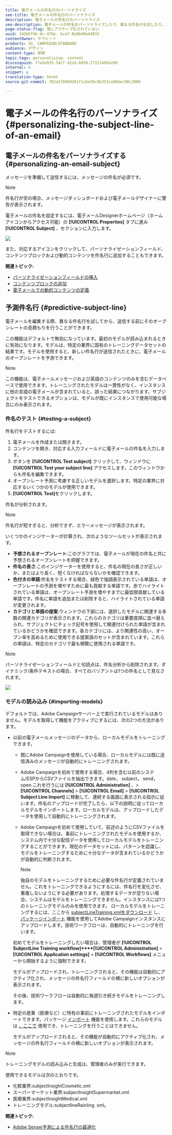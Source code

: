 ```yaml
---
title: 電子メールの件名行のパーソナライズ
seo-title: 電子メールの件名行のパーソナライズ
description: 電子メールの件名行のパーソナライズ
seo-description: 電子メールの件名をパーソナライズしたり、異なる件名行を試したり、オープンレートを見積もることができます。
page-status-flag: 常にアクティブ化されていない
uuid: 345b5f4b-8c-4f8e- bce7-0e9b40a44932
contentOwner: サウビート
products: SG_ CAMPAIGN/STANDARD
audience: デザイン
content-type: 参照
topic-tags: personalizing- content
discoiquuid: f7a5e935-54cf-422e-8459-27221409a200
internal: n
snippet: y
translation-type: tm+mt
source-git-commit: 782a5f89b0361f1cbe59c9b353ca90dec90c3906

---
```



# 電子メールの件名行のパーソナライズ{#personalizing-the-subject-line-of-an-email}

## 電子メールの件名をパーソナライズする {#personalizing-an-email-subject}

メッセージを準備して送信するには、メッセージの件名が必須です。

>[!NOTE]
>
>件名行が空の場合、メッセージダッシュボードおよび電子メールデザイナーに警告が表示されます。

電子メールの件名を設定するには、電子メールDesignerホームページ（ホームアイコンからアクセス可能）の **[!UICONTROL Properties]** タブに進み **[!UICONTROL Subject]** 、セクションに入力します。

![](assets/email_designer_subject.png)

また、対応するアイコンをクリックして、パーソナライゼーションフィールド、コンテンツブロックおよび動的コンテンツを件名行に追加することもできます。

**関連トピック:**

* [パーソナライゼーションフィールドの挿入](../../designing/using/inserting-a-personalization-field.md)
* [コンテンツブロックの追加](../../designing/using/adding-a-content-block.md)
* [電子メールでの動的コンテンツの定義](../../designing/using/defining-dynamic-content-in-an-email.md)

## 予測件名行 {#predictive-subject-line}

電子メールを編集する際、異なる件名行を試してから、送信する前にそのオープンレートの見積もりを行うことができます。

この機能はデフォルトで無効になっています。最初のモデルが読み込まれるときに有効になります。モデルは、特定の業界に固有のトレーニングデータセットの結果です。モデルを使用すると、新しい件名行が送信されたときに、電子メールのオープンレートを予測できます。

>[!NOTE]
>
>この機能は、電子メールメッセージおよび英語のコンテンツのみを含むデータベースで使用できます。トレーニングされたモデルは一貫性がなく、インスタンスに他の言語の電子メールが含まれていると、誤った結果につながります。サブジェクトをテストできるオプションは、モデルが既にインスタンスで使用可能な場合にのみ表示されます。

### 件名のテスト {#testing-a-subject}

件名行をテストするには:

1. 電子メールを作成または開きます。
1. コンテンツを開き、対応する入力フィールドに電子メールの件名を入力します。
1. ボタンを **[!UICONTROL Test subject]** クリックして、ウィンドウに **[!UICONTROL Test your subject line]** アクセスします。このウィンドウからも件名を編集できます。
1. オープンレート予測に考慮する正しいモデルを選択します。特定の業界に対応するいくつかのモデルが使用できます。
1. **[!UICONTROL Test]**&#x200B;をクリックします。

件名が分析されます。

>[!NOTE]
>
>件名行が短すぎると、分析できず、エラーメッセージが表示されます。

いくつかのインジケーターが計算され、次のようなツールセットが表示されます。

* **予想されるオープンレート**:このグラフでは、電子メールが現在の件名と共に予想されるオープンレートを把握できます。
* **件名の長さ**:このインジケーターを使用すると、件名の現在の長さが正しいか、またはより長く、短くなければならないかを確認できます。
* **色付きの単語**:件名をテストする場合、緑色で強調表示されている単語は、オープンレートの予測を増やすために最も貢献する単語です。赤でハイライトされている単語は、オープンレート予測を増やすまでに最低限貢献している単語です。件名に単語を追加または削除すると、ハイライトされている単語が変更されます。
* **カテゴリと単語の提案**:ウィンドウの下部には、選択したモデルに関連する多数の関連カテゴリが表示されます。これらのカテゴリは重要度順に並べ替えられ、サブジェクトにチェック記号を使用して関連付けられた単語が含まれているかどうかを確認できます。各カテゴリには、より関連性の高い、オープン率を高めるために使用できる提案語のセットが含まれています。これらの単語は、特定のカテゴリで最も頻繁に使用される単語です。

>[!NOTE]
>
>パーソナライゼーションフィールドと句読点は、件名分析から削除されます。ダイナミック/条件テキストの場合、すべてのバリアントは1つの件名として見なされます。

![](assets/predictive_subject_line_example.png)

### モデルの読み込み {#importing-models}

デフォルトでは、Adobe Campaignサーバー上で実行されているモデルはありません。モデルを取得して機能をアクティブにするには、次の2つの方法があります。

* 以前の電子メールメッセージのデータから、ローカルモデルをトレーニングできます。

   * 既にAdobe Campaignを使用している場合、ローカルモデルには既に送信済みのメッセージが自動的にトレーニングされます。
   * Adobe Campaignを初めて使用する場合、4列を含む以前のシステム/ESPからCSVファイルを抽出できます。date， subject， send， open.これを行うには **[!UICONTROL Administration]** 、&gt; **[!UICONTROL Channels]** &gt; **[!UICONTROL Email]** &gt; **[!UICONTROL Subject Line Import]** に移動して、連続する画面に表示される指示に従います。件名のアップロードが完了したら、以下の説明に従ってローカルモデルをインポートします。ローカルモデルは、アップロードしたデータを使用して自動的にトレーニングされます。
   * Adobe Campaignを初めて使用していて、前述のようにCSVファイルを取得できない場合は、事前にトレーニングされたモデルを使用するか、システム内で十分な配信データを使用してローカルモデルをトレーニングすることができます。現在のデータセットには、パターンを認識し、モデルをトレーニングするために十分なデータが含まれているかどうかが自動的に判断されます。

      >[!NOTE]
      >
      >独自のモデルをトレーニングするために必要な件名行が定義されていません。これをトレーニングできるようにするには、件名行を変化させ、重複しないようにする必要があります。処理するデータが足りない場合、システムはモデルをトレーニングできません。インスタンスには1つのトレーニングモデルのみを使用できます。
   ローカルモデルをトレーニングするには、ここから [subjectLineTraining.xmlをダウンロード](https://support.neolane.net/webApp/downloadCenter?__userConfig=psaDownloadCenter) し、 [パッケージインポート](../../automating/using/managing-packages.md) 機能を使用してAdobe Campaignインスタンスにアップロードします。技術ワークフローは、自動的にトレーニングを行います。

   初めてモデルをトレーニングしたい場合は、管理者が **[!UICONTROL SubjectLine Training workflow]****[!UICONTROL Administration]** &gt; **[!UICONTROL Application settings]** &gt; **[!UICONTROL Workflows]** メニューから開始するように強制できます。

   モデルがアップロードされ、トレーニングされると、その機能は自動的にアクティブ化され、メッセージの件名行フィールドの横に新しいオプションが表示されます。

   その後、技術ワークフローは自動的に毎週引き続きモデルをトレーニングします。

* 特定の産業（医療など）に特有の事前にトレーニングされたモデルをインポートできます。パッケージ [インポート](../../automating/using/managing-packages.md) 機能を使用します。これらのモデルは [、ここで](https://support.neolane.net/webApp/downloadCenter?__userConfig=psaDownloadCenter) 使用でき、トレーニングを行うことはできません。

   モデルがアップロードされると、その機能が自動的にアクティブ化され、メッセージの件名行フィールドの横に新しいオプションが表示されます。

>[!NOTE]
>
>トレーニングモデルの読み込みと生成は、管理者のみが実行できます。

使用できるモデルは次のとおりです。

* 化粧業界:subjectInsightCosmetic.xml
* スーパーマーケット業界:subjectInsightSupermarket.xml
* 医療業界:subjectInsightMedical.xml
* トレーニングモデル:subjectlineRainling. xml。

**関連トピック:**

* [Adobe Sensei予測による件名行の最適化](https://helpx.adobe.com/campaign/kb/simplify-campaign-management.html#Createcompellingcontenttailoredtoeveryindividual)

